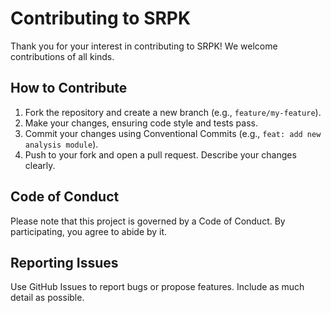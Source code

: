 # Contributing to SRPK

Thank you for your interest in contributing to SRPK! We welcome contributions of all kinds.

## How to Contribute

1. Fork the repository and create a new branch (e.g., `feature/my-feature`).
2. Make your changes, ensuring code style and tests pass.
3. Commit your changes using Conventional Commits (e.g., `feat: add new analysis module`).
4. Push to your fork and open a pull request. Describe your changes clearly.

## Code of Conduct

Please note that this project is governed by a Code of Conduct. By participating, you agree to abide by it.

## Reporting Issues

Use GitHub Issues to report bugs or propose features. Include as much detail as possible.
